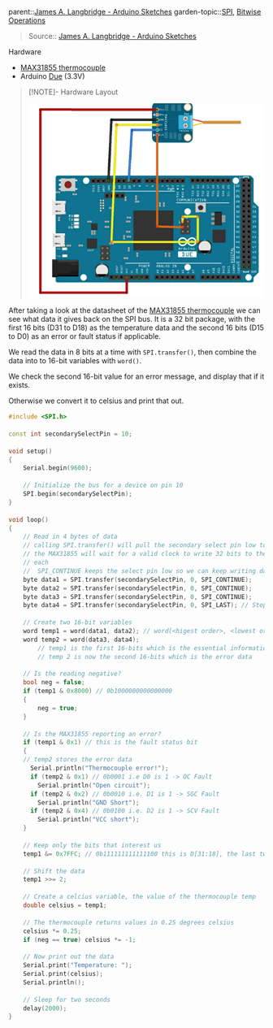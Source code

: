 parent::[James A. Langbridge - Arduino Sketches](James%20A.%20Langbridge%20-%20Arduino%20Sketches.md)
garden-topic::[SPI](SPI.md), [Bitwise Operations](Bitwise%20Operations.md)

> Source:: [James A. Langbridge - Arduino Sketches](James%20A.%20Langbridge%20-%20Arduino%20Sketches.md)

Hardware
- [MAX31855 thermocouple](MAX31855%20thermocouple.md)
- Arduino [Due](Due.md) (3.3V)

> [!NOTE]- Hardware Layout
> 
> ![Pasted image 20221105132150](attachments/Pasted%20image%2020221105132150.png)

After taking a look at the datasheet of the [MAX31855 thermocouple](MAX31855%20thermocouple.md) we can see what data it gives back on the SPI bus. It is a 32 bit package, with the first 16 bits (D31 to D18) as the temperature data and the second 16 bits (D15 to D0) as an error or fault status if applicable.

We read the data in 8 bits at a time with `SPI.transfer()`, then combine the data into to 16-bit variables with `word()`. 

We check the second 16-bit value for an error message, and display that if it exists.

Otherwise we convert it to celsius and print that out.

```cpp
#include <SPI.h>

const int secondarySelectPin = 10;

void setup()
{
	Serial.begin(9600);
	
	// Initialize the bus for a device on pin 10
	SPI.begin(secondarySelectPin);
}

void loop()
{
	// Read in 4 bytes of data
	// calling SPI.transfer() will pull the secondary select pin low to transfer **8 bits** of data
	// the MAX31855 will wait for a valid clock to write 32 bits to the Main
	// each 
	//  SPI_CONTINUE keeps the select pin low so we can keep writing data
	byte data1 = SPI.transfer(secondarySelectPin, 0, SPI_CONTINUE);
	byte data2 = SPI.transfer(secondarySelectPin, 0, SPI_CONTINUE);
	byte data3 = SPI.transfer(secondarySelectPin, 0, SPI_CONTINUE);
	byte data4 = SPI.transfer(secondarySelectPin, 0, SPI_LAST); // Stop
	
	// Create two 16-bit variables
	word temp1 = word(data1, data2); // word(<higest order>, <lowest order>)
	word temp2 = word(data3, data4);
		// temp1 is the first 16-bits which is the essential information
		// temp 2 is now the second 16-bits which is the error data
	
	// Is the reading negative?
	bool neg = false;
	if (temp1 & 0x8000) // 0b1000000000000000
	{
		neg = true;
	}
	
	// Is the MAX31855 reporting an error?
	if (temp1 & 0x1) // this is the fault status bit
	{
	// temp2 stores the error data
	  Serial.println("Thermocouple error!");
	  if (temp2 & 0x1) // 0b0001 i.e D0 is 1 -> OC Fault
		Serial.println("Open circuit");
	  if (temp2 & 0x2) // 0b0010 i.e. D1 is 1 -> SGC Fault
		Serial.println("GND Short");
	  if (temp2 & 0x4) // 0b0100 i.e. D2 is 1 -> SCV Fault
		Serial.println("VCC short");
	}
	
	// Keep only the bits that interest us
	temp1 &= 0x7FFC; // 0b111111111111100 this is D[31:18], the last two bits can be discarded (well, here they are just replaced with zeros)
	
	// Shift the data
	temp1 >>= 2;
	
	// Create a celcius variable, the value of the thermocouple temp
	double celsius = temp1;
	
	// The thermocouple returns values in 0.25 degrees celsius
	celsius *= 0.25;
	if (neg == true) celsius *= -1;
	
	// Now print out the data
	Serial.print("Temperature: ");
	Serial.print(celsius);
	Serial.println();
	
	// Sleep for two seconds
	delay(2000);
}
```
